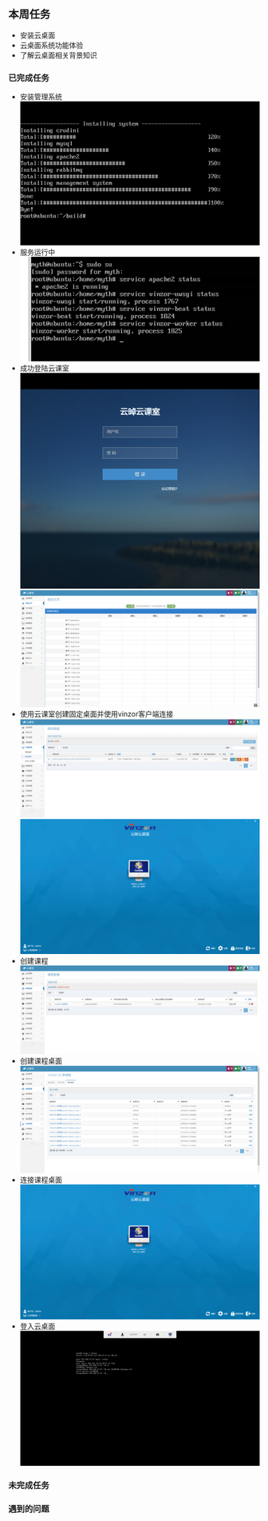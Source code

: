 ## 本周任务
- 安装云桌面
- 云桌面系统功能体验
- 了解云桌面相关背景知识

### 已完成任务
- 安装管理系统  
![mana sys](https://github.com/2019cloudcomputingpractices/CloudComputingCourse/blob/16340120-%E6%9D%8E%E6%98%8E%E6%97%AD/task4/image/inst_mana_sys.png)
- 服务运行中  
![services](https://github.com/2019cloudcomputingpractices/CloudComputingCourse/blob/16340120-%E6%9D%8E%E6%98%8E%E6%97%AD/task4/image/service.png)
- 成功登陆云课室  
![cloud class](https://github.com/2019cloudcomputingpractices/CloudComputingCourse/blob/16340120-%E6%9D%8E%E6%98%8E%E6%97%AD/task4/image/vinzor_mana_sys.png)
![cloud class](https://github.com/2019cloudcomputingpractices/CloudComputingCourse/blob/16340120-%E6%9D%8E%E6%98%8E%E6%97%AD/task4/image/yun_class.png)
- 使用云课室创建固定桌面并使用vinzor客户端连接  
![desktop](https://github.com/2019cloudcomputingpractices/CloudComputingCourse/blob/16340120-%E6%9D%8E%E6%98%8E%E6%97%AD/task4/image/student_desk.png)  
![connect desktop](https://github.com/2019cloudcomputingpractices/CloudComputingCourse/blob/16340120-%E6%9D%8E%E6%98%8E%E6%97%AD/task4/image/cloud_desktop.png)
- 创建课程
![create course](https://github.com/2019cloudcomputingpractices/CloudComputingCourse/blob/16340120-%E6%9D%8E%E6%98%8E%E6%97%AD/task4/image/course.png)
- 创建课程桌面  
![course desktop](https://github.com/2019cloudcomputingpractices/CloudComputingCourse/blob/16340120-%E6%9D%8E%E6%98%8E%E6%97%AD/task4/image/course_10_desktop.png)
- 连接课程桌面
![connect course desktop](https://github.com/2019cloudcomputingpractices/CloudComputingCourse/blob/16340120-%E6%9D%8E%E6%98%8E%E6%97%AD/task4/image/cloud_desktop.png)
- 登入云桌面
![log in desktop](https://github.com/2019cloudcomputingpractices/CloudComputingCourse/blob/16340120-%E6%9D%8E%E6%98%8E%E6%97%AD/task4/image/vinzor_desktop_connect.png)
### 未完成任务
### 遇到的问题
